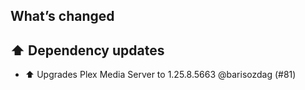 ## What’s changed

## ⬆️ Dependency updates

- ⬆️ Upgrades Plex Media Server to 1.25.8.5663 @barisozdag (#81)
